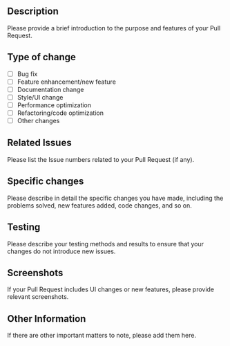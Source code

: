 ## Description

Please provide a brief introduction to the purpose and features of your Pull Request.

## Type of change

- [ ] Bug fix
- [ ] Feature enhancement/new feature
- [ ] Documentation change
- [ ] Style/UI change
- [ ] Performance optimization
- [ ] Refactoring/code optimization
- [ ] Other changes

## Related Issues

Please list the Issue numbers related to your Pull Request (if any).

## Specific changes

Please describe in detail the specific changes you have made, including the problems solved, new features added, code changes, and so on.

## Testing

Please describe your testing methods and results to ensure that your changes do not introduce new issues.

## Screenshots

If your Pull Request includes UI changes or new features, please provide relevant screenshots.

## Other Information

If there are other important matters to note, please add them here.